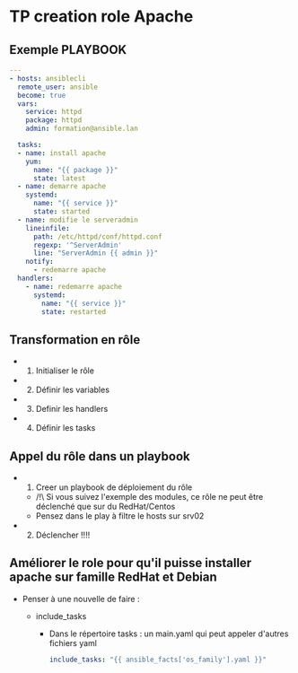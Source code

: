 # TP creation role Apache

## Exemple PLAYBOOK 

```yaml
---
- hosts: ansiblecli
  remote_user: ansible
  become: true
  vars:
    service: httpd
    package: httpd
    admin: formation@ansible.lan

  tasks:
  - name: install apache
    yum:
      name: "{{ package }}"
      state: latest
  - name: demarre apache
    systemd:
      name: "{{ service }}"
      state: started
  - name: modifie le serveradmin
    lineinfile:
      path: /etc/httpd/conf/httpd.conf
      regexp: '^ServerAdmin'
      line: "ServerAdmin {{ admin }}"
    notify:
      - redemarre apache
  handlers:
    - name: redemarre apache
      systemd:
        name: "{{ service }}"
        state: restarted
```

## Transformation en rôle

- 1. Initialiser le rôle

- 2. Définir les variables

- 3. Definir les handlers

- 4. Définir les tasks


## Appel du rôle dans un playbook

- 1. Creer un playbook de déploiement du rôle

   - /!\ Si vous suivez l'exemple des modules, ce rôle ne peut être déclenché que sur du RedHat/Centos 
   - Pensez dans le play à filtre le hosts sur srv02

- 2. Déclencher !!!!


## Améliorer le role pour qu'il puisse installer apache sur famille RedHat et Debian

  - Penser à une nouvelle de faire :
  
    - include_tasks

       - Dans le répertoire tasks : un main.yaml qui peut appeler d'autres fichiers yaml
        
          ```yaml
          include_tasks: "{{ ansible_facts['os_family'].yaml }}"
          ```


